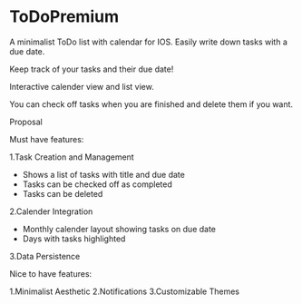 # ToDoPremium
A minimalist ToDo list with calendar for IOS. 
Easily write down tasks with a due date. 

Keep track of your tasks and their due date!

Interactive calender view and list view.

You can check off tasks when you are finished and delete them if you want.

Proposal

Must have features:

1.Task Creation and Management
  * Shows a list of tasks with title and due date
  * Tasks can be checked off as completed
  * Tasks can be deleted

2.Calender Integration
  * Monthly calender layout showing tasks on due date
  * Days with tasks highlighted

3.Data Persistence

Nice to have features:

1.Minimalist Aesthetic
2.Notifications
3.Customizable Themes
